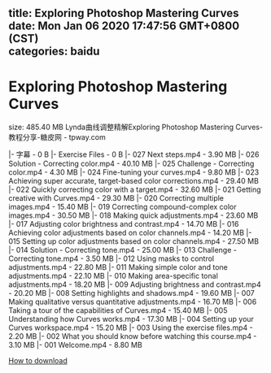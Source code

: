 
title: Exploring Photoshop Mastering Curves
date: Mon Jan 06 2020 17:47:56 GMT+0800 (CST)    
categories: baidu
---

# Exploring Photoshop Mastering Curves
size: 485.40 MB
 Lynda曲线调整精解Exploring Photoshop Mastering Curves-教程分享-糖皮网 - tpway.com
 
|- 字幕 - 0 B
|- Exercise Files - 0 B
|- 027 Next steps.mp4 - 3.90 MB
|- 026 Solution - Correcting color.mp4 - 40.10 MB
|- 025 Challenge - Correcting color.mp4 - 4.30 MB
|- 024 Fine-tuning your curves.mp4 - 9.80 MB
|- 023 Achieving super accurate, target-based color corrections.mp4 - 29.40 MB
|- 022 Quickly correcting color with a target.mp4 - 32.60 MB
|- 021 Getting creative with Curves.mp4 - 29.30 MB
|- 020 Correcting multiple images.mp4 - 15.40 MB
|- 019 Correcting compound-complex color images.mp4 - 30.50 MB
|- 018 Making quick adjustments.mp4 - 23.60 MB
|- 017 Adjusting color brightness and contrast.mp4 - 14.70 MB
|- 016 Achieving color adjustments based on color channels.mp4 - 14.20 MB
|- 015 Setting up color adjustments based on color channels.mp4 - 27.50 MB
|- 014 Solution - Correcting tone.mp4 - 25.00 MB
|- 013 Challenge - Correcting tone.mp4 - 3.50 MB
|- 012 Using masks to control adjustments.mp4 - 22.80 MB
|- 011 Making simple color and tone adjustments.mp4 - 22.10 MB
|- 010 Making area-specific tonal adjustments.mp4 - 18.20 MB
|- 009 Adjusting brightness and contrast.mp4 - 20.20 MB
|- 008 Setting highlights and shadows.mp4 - 19.60 MB
|- 007 Making qualitative versus quantitative adjustments.mp4 - 16.70 MB
|- 006 Taking a tour of the capabilities of Curves.mp4 - 15.40 MB
|- 005 Understanding how Curves works.mp4 - 17.30 MB
|- 004 Setting up your Curves workspace.mp4 - 15.20 MB
|- 003 Using the exercise files.mp4 - 2.20 MB
|- 002 What you should know before watching this course.mp4 - 3.10 MB
|- 001 Welcome.mp4 - 8.80 MB

[How to download](https://bpcam.bemobtrk.com/go/2ceec3aa-1ca2-46d6-b9ff-aaa5c184517c?jno=1213)